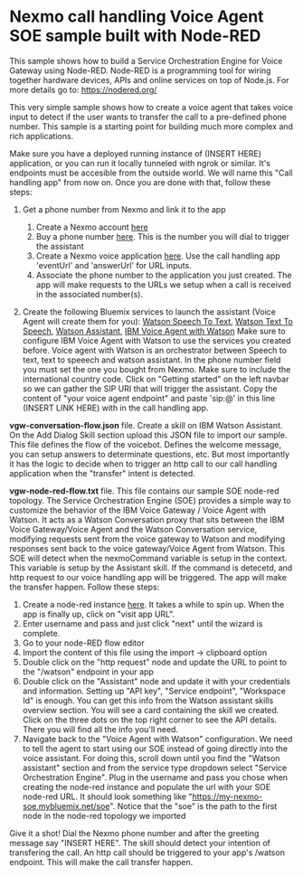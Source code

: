 # Nexmo call handling Voice Agent SOE sample built with Node-RED

This sample shows how to build a Service Orchestration Engine for Voice Gateway using Node-RED. Node-RED is a programming tool for wiring together 
hardware devices, APIs and online services on top of Node.js. For more details go to: https://nodered.org/

This very simple sample shows how to create a voice agent that takes voice input to detect if the user wants to transfer the call to a pre-defined phone number. This sample is a starting point for building much more complex and rich applications.

Make sure you have a deployed running instance of (INSERT HERE) application, or you can run it locally tunneled with ngrok or similar. It's endpoints must be accesible from the outside world. We will name this "Call handling app" from now on. Once you are done with that, follow these steps:
1. Get a phone number from Nexmo and link it to the app
    1.  Create a Nexmo account [here](https://dashboard.nexmo.com/sign-up)
    2.  Buy a phone number [here](https://dashboard.nexmo.com/buy-numbers). This is the number you will dial to trigger the assistant
    3.  Create a Nexmo voice application [here](https://dashboard.nexmo.com/voice/create-application). Use the call handling app 'eventUrl' and 'answerUrl' for URL inputs.
    4.  Associate the phone number to the application you just created. The app will make requests to the URLs we setup when a call is received in the associated number(s).

2. Create the following Bluemix services to launch the assistant (Voice Agent will create them for you): 
[Watson Speech To Text](https://console.bluemix.net/catalog/services/speech-to-text), 
[Watson Text To Speech](https://console.bluemix.net/catalog/services/text-to-speech), 
[Watson Assistant](https://console.bluemix.net/catalog/services/watson-assistant), 
[IBM Voice Agent with Watson](https://console.bluemix.net/catalog/services/voice-agent-with-watson) 
Make sure to configure IBM Voice Agent with Watson to use the services you created before. Voice agent with Watson is an orchestrator between Speech to text, text to speeech and watson assistant.
In the phone number field you must set the one you bought from Nexmo. Make sure to include the international country code.
Click on "Getting started" on the left navbar so we can gather the SIP URI that will trigger the assistant. Copy the content of "your voice agent endpoint" and paste 'sip:<chosenPhoneNumber>@<yourVoiceAgentEndpoint>' in this line (INSERT LINK HERE) with  in the call handling app.

**vgw-conversation-flow.json** file.
Create a skill on IBM Watson Assistant. On the Add Dialog Skill section upload this JSON file to import our sample. This file defines the flow of the voicebot. Defines the welcome message, you can setup answers to determinate questions, etc. But most importantly it has the logic to decide when to trigger an http call to our call handling application when the "transfer" intent is detected.

**vgw-node-red-flow.txt** file.
This file contains our sample SOE node-red topology. The Service Orchestration Engine (SOE) provides a simple way to customize the behavior of the IBM Voice Gateway / Voice Agent with Watson. It acts as a Watson Conversation proxy that sits between the IBM Voice Gateway/Voice Agent and the Watson Conversation service, modifying requests sent from the voice gateway to Watson and modifying responses sent back to the voice gateway/Voice Agent from Watson. This SOE will detect when the nexmoCommand variable is setup in the context. This variable is setup by the Assistant skill. If the command is detecetd, and http request to our voice handling app will be triggered. The app will make the transfer happen. Follow these steps:
1. Create a node-red instance [here](https://cloud.ibm.com/catalog/starters/node-red-starter). It takes a while to spin up. When the app is finally up, click on "visit app URL".
2. Enter username and pass and just click "next" until the wizard is complete.
3. Go to your node-RED flow editor
4. Import the content of this file using the import -> clipboard option
5. Double click on the "http request" node and update the URL to point to the "/watson" endpoint in your app
6. Double click on the "Assistant" node and update it with your credentials and information. Setting up "API key", "Service endpoint", "Workspace Id" is enough. You can get this info from the Watson assistant skills overview section. You will see a card containing the skill we created. Click on the three dots on the top right corner to see the API details. There you will find all the info you'll need.
7. Navigate back to the "Voice Agent with Watson" configuration. We need to tell the agent to start using our SOE instead of going directly into the voice assistant. For doing this, scroll down until you find the "Watson assistant" section and from the service type dropdown select "Service Orchestration Engine". Plug in the username and pass you chose when creating the node-red instance and populate the url with your SOE node-red URL. It should look something like "https://my-nexmo-soe.mybluemix.net/soe". Notice that the "soe" is the path to the first node in the node-red topology we imported


Give it a shot!
Dial the Nexmo phone number and after the greeting message say "INSERT HERE". The skill should detect your intention of transfering the call. An http call should be triggered to your app's /watson endpoint. This will make the call transfer happen.






